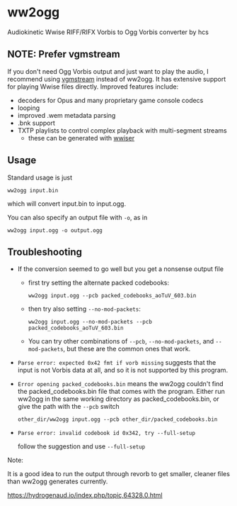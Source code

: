 ww2ogg
======

Audiokinetic Wwise RIFF/RIFX Vorbis to Ogg Vorbis converter by hcs

NOTE: Prefer vgmstream
----

If you don't need Ogg Vorbis output and just want to play the audio,
I recommend using [vgmstream](https://vgmstream.org/) instead of ww2ogg.
It has extensive support for playing Wwise files directly. Improved
features include:

- decoders for Opus and many proprietary game console codecs
- looping
- improved .wem metadata parsing
- .bnk support
- TXTP playlists to control complex playback with multi-segment streams
  - these can be generated with [wwiser](https://github.com/bnnm/wwiser)

Usage
----
Standard usage is just

`ww2ogg input.bin`

which will convert input.bin to input.ogg.

You can also specify an output file with `-o`, as in

`ww2ogg input.ogg -o output.ogg`


Troubleshooting
--------------------------------------------------------------------------------

* If the conversion seemed to go well but you get a nonsense output file
  * first try setting the alternate packed codebooks:
    
    `ww2ogg input.ogg --pcb packed_codebooks_aoTuV_603.bin`
  
  * then try also setting `--no-mod-packets`:
  
    `ww2ogg input.ogg --no-mod-packets --pcb packed_codebooks_aoTuV_603.bin`

  * You can try other combinations of `--pcb`, `--no-mod-packets`,
    and `--mod-packets`, but these are the common ones that work.

* `Parse error: expected 0x42 fmt if vorb missing` suggests that the input is
   not Vorbis data at all, and so it is not supported by this program.

* `Error opening packed_codebooks.bin` means the ww2ogg couldn't find the
   packed_codebooks.bin file that comes with the program. Either run ww2ogg
   in the same working directory as packed_codebooks.bin, or give the path with
   the `--pcb` switch

   `other_dir/ww2ogg input.ogg --pcb other_dir/packed_codebooks.bin`

* `Parse error: invalid codebook id 0x342, try --full-setup`

   follow the suggestion and use `--full-setup`


Note:

It is a good idea to run the output through revorb to get smaller,
cleaner files than ww2ogg generates currently.

https://hydrogenaud.io/index.php/topic,64328.0.html

